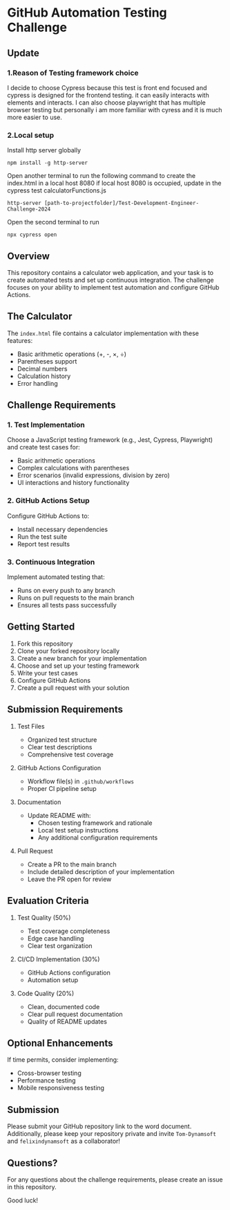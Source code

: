 # GitHub Automation Testing Challenge

## Update

### 1.Reason of Testing framework choice

I decide to choose Cypress because this test is front end focused and cypress is designed for the frontend testing. it can easily interacts with elements and interacts. I can also choose playwright that has multiple browser testing but personally i am more familiar with cyress and it is much more easier to use.

### 2.Local setup

Install http server globally

```console
npm install -g http-server
```

Open another terminal to run the following command to create the index.html in a local host 8080
if local host 8080 is occupied, update in the cypress test calculatorFunctions.js

```console
http-server [path-to-projectfolder]/Test-Development-Engineer-Challenge-2024
```

Open the second terminal to run

```console
npx cypress open
```

## Overview

This repository contains a calculator web application, and your task is to create automated tests and set up continuous integration. The challenge focuses on your ability to implement test automation and configure GitHub Actions.

## The Calculator

The `index.html` file contains a calculator implementation with these features:

- Basic arithmetic operations (+, -, ×, ÷)
- Parentheses support
- Decimal numbers
- Calculation history
- Error handling

## Challenge Requirements

### 1. Test Implementation

Choose a JavaScript testing framework (e.g., Jest, Cypress, Playwright) and create test cases for:

- Basic arithmetic operations
- Complex calculations with parentheses
- Error scenarios (invalid expressions, division by zero)
- UI interactions and history functionality

### 2. GitHub Actions Setup

Configure GitHub Actions to:

- Install necessary dependencies
- Run the test suite
- Report test results

### 3. Continuous Integration

Implement automated testing that:

- Runs on every push to any branch
- Runs on pull requests to the main branch
- Ensures all tests pass successfully

## Getting Started

1. Fork this repository
2. Clone your forked repository locally
3. Create a new branch for your implementation
4. Choose and set up your testing framework
5. Write your test cases
6. Configure GitHub Actions
7. Create a pull request with your solution

## Submission Requirements

1. Test Files

   - Organized test structure
   - Clear test descriptions
   - Comprehensive test coverage

2. GitHub Actions Configuration

   - Workflow file(s) in `.github/workflows`
   - Proper CI pipeline setup

3. Documentation

   - Update README with:
     - Chosen testing framework and rationale
     - Local test setup instructions
     - Any additional configuration requirements

4. Pull Request
   - Create a PR to the main branch
   - Include detailed description of your implementation
   - Leave the PR open for review

## Evaluation Criteria

1. Test Quality (50%)

   - Test coverage completeness
   - Edge case handling
   - Clear test organization

2. CI/CD Implementation (30%)

   - GitHub Actions configuration
   - Automation setup

3. Code Quality (20%)
   - Clean, documented code
   - Clear pull request documentation
   - Quality of README updates

## Optional Enhancements

If time permits, consider implementing:

- Cross-browser testing
- Performance testing
- Mobile responsiveness testing

## Submission

Please submit your GitHub repository link to the word document.
Additionally, please keep your repository private and invite `Tom-Dynamsoft` and `felixindynamsoft` as a collaborator!

## Questions?

For any questions about the challenge requirements, please create an issue in this repository.

Good luck!
